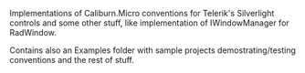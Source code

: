 Implementations of Caliburn.Micro conventions for Telerik's Silverlight controls and some other stuff, like implementation of IWindowManager for RadWindow.

Contains also an Examples folder with sample projects demostrating/testing conventions and the rest of stuff.